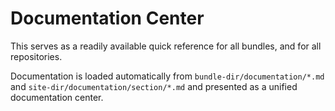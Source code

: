 # Documentation Center

This serves as a readily available quick reference for all bundles, and for all repositories.

Documentation is loaded automatically from `bundle-dir/documentation/*.md` and `site-dir/documentation/section/*.md` and presented as a unified documentation center.